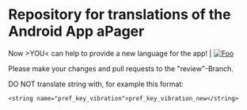 # Repository for translations of the Android App aPager

Now >YOU< can help to provide a new language for the app! | [![Foo](https://play.google.com/intl/en_us/badges/images/badge_new.png)](https://play.google.com/store/apps/details?id=org.xcrypt.apager.android2&utm_source=global_co&utm_medium=prtnr&utm_content=Mar2515&utm_campaign=PartBadge&pcampaignid=MKT-Other-global-all-co-prtnr-py-PartBadge-Mar2515-1)

Please make your changes and pull requests to the "review"-Branch. 

DO NOT translate string with, for example this format:

`<string name="pref_key_vibration">pref_key_vibration_new</string>`


